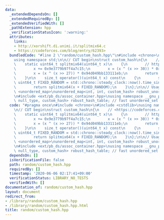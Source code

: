 ```yaml
---
data:
  _extendedDependsOn: []
  _extendedRequiredBy: []
  _extendedVerifiedWith: []
  _pathExtension: hpp
  _verificationStatusIcon: ':warning:'
  attributes:
    links:
    - http://xorshift.di.unimi.it/splitmix64.c
    - https://codeforces.com/blog/entry/62393>
  bundledCode: "#line 2 \"random/custom_hash.hpp\"\n#include <chrono>\n#include <cstdlib>\n\
    using namespace std;\n\n// CUT begin\nstruct custom_hash\n{\n    // <https://codeforces.com/blog/entry/62393>\n\
    \    static uint64_t splitmix64(uint64_t x)\n    {\n        // http://xorshift.di.unimi.it/splitmix64.c\n\
    \        x += 0x9e3779b97f4a7c15;\n        x = (x ^ (x >> 30)) * 0xbf58476d1ce4e5b9;\n\
    \        x = (x ^ (x >> 27)) * 0x94d049bb133111eb;\n        return x ^ (x >> 31);\n\
    \    }\n\n    size_t operator()(uint64_t x) const\n    {\n        static const\
    \ uint64_t FIXED_RANDOM = std::chrono::steady_clock::now().time_since_epoch().count();\n\
    \        return splitmix64(x + FIXED_RANDOM);\n    }\n};\n\n// Usage\n#include\
    \ <unordered_map>\nunordered_map<int, int, custom_hash> robust_unordered_map;\n\
    \n#include <ext/pb_ds/assoc_container.hpp>\nusing namespace __gnu_pbds;\ngp_hash_table<int,\
    \ null_type, custom_hash> robust_hash_table; // fast unordered_set / unordered_map\n"
  code: "#pragma once\n#include <chrono>\n#include <cstdlib>\nusing namespace std;\n\
    \n// CUT begin\nstruct custom_hash\n{\n    // <https://codeforces.com/blog/entry/62393>\n\
    \    static uint64_t splitmix64(uint64_t x)\n    {\n        // http://xorshift.di.unimi.it/splitmix64.c\n\
    \        x += 0x9e3779b97f4a7c15;\n        x = (x ^ (x >> 30)) * 0xbf58476d1ce4e5b9;\n\
    \        x = (x ^ (x >> 27)) * 0x94d049bb133111eb;\n        return x ^ (x >> 31);\n\
    \    }\n\n    size_t operator()(uint64_t x) const\n    {\n        static const\
    \ uint64_t FIXED_RANDOM = std::chrono::steady_clock::now().time_since_epoch().count();\n\
    \        return splitmix64(x + FIXED_RANDOM);\n    }\n};\n\n// Usage\n#include\
    \ <unordered_map>\nunordered_map<int, int, custom_hash> robust_unordered_map;\n\
    \n#include <ext/pb_ds/assoc_container.hpp>\nusing namespace __gnu_pbds;\ngp_hash_table<int,\
    \ null_type, custom_hash> robust_hash_table; // fast unordered_set / unordered_map\n"
  dependsOn: []
  isVerificationFile: false
  path: random/custom_hash.hpp
  requiredBy: []
  timestamp: '2020-06-06 02:17:41+09:00'
  verificationStatus: LIBRARY_NO_TESTS
  verifiedWith: []
documentation_of: random/custom_hash.hpp
layout: document
redirect_from:
- /library/random/custom_hash.hpp
- /library/random/custom_hash.hpp.html
title: random/custom_hash.hpp
---
```

